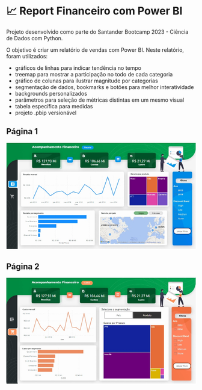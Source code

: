 # 📈 Report Financeiro com Power BI

Projeto desenvolvido como parte do Santander Bootcamp 2023 - Ciência de Dados com Python.

O objetivo é criar um relatório de vendas com Power BI. Neste relatório, foram utilizados:
* gráficos de linhas para indicar tendência no tempo
* treemap para mostrar a participação no todo de cada categoria
* gráfico de colunas para ilustrar magnitude por categorias
* segmentação de dados, bookmarks e botões para melhor interatividade
* backgrounds personalizados
* parâmetros para seleção de métricas distintas em um mesmo visual
* tabela específica para medidas 
* projeto .pbip versionável

## Página 1


<img src="Print_page1.jpg">

## Página 2

<img src="Print_page2.jpg">
